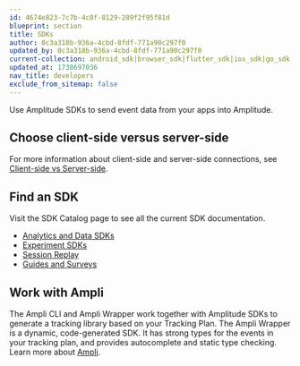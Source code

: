 ```yaml
---
id: 4674e823-7c7b-4c0f-8129-289f2f95f81d
blueprint: section
title: SDKs
author: 0c3a318b-936a-4cbd-8fdf-771a90c297f0
updated_by: 0c3a318b-936a-4cbd-8fdf-771a90c297f0
current-collection: android_sdk|browser_sdk|flutter_sdk|ios_sdk|go_sdk|java_sdk|node_js_sdk|react_native_sdk|unity_sdk|unreal_sdk
updated_at: 1738697036
nav_title: developers
exclude_from_sitemap: false
---
```

Use Amplitude SDKs to send event data from your apps into Amplitude.

## Choose client-side versus server-side

For more information about client-side and server-side connections, see [Client-side vs Server-side](/docs/sdks/client-side-vs-server-side).

## Find an SDK

Visit the SDK Catalog page to see all the current SDK documentation.

- [Analytics and Data SDKs](/docs/sdks/analytics)
- [Experiment SDKs](/docs/sdks/experiment-sdks)
- [Session Replay](/docs/session-replay)
- [Guides and Surveys](/docs/guides-and-surveys/sdk)

## Work with Ampli

The Ampli CLI and Ampli Wrapper work together with Amplitude SDKs to generate a tracking library based on your Tracking Plan. The Ampli Wrapper is a dynamic, code-generated SDK. It has strong types for the events in your tracking plan, and provides autocomplete and static type checking. Learn more about [Ampli](/docs/sdks/ampli).